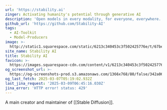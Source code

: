 ```yaml
---
url: 'https://stability.ai'
zinger: Activating humanity's potential through generative AI
description: 'Open models in every modality, for everyone, everywhere.'
github_url: 'https://github.com/Stability-AI'
tags:
  - AI-Toolkit
  - Model-Producers
image: >-
  http://static1.squarespace.com/static/6213c340453c3f502425776e/t/67be64d12e08f820a19c943d/1728899860281/Artboard+9.png?format=1500w
site_name: Stability AI
title: Stability AI
favicon: >-
  https://images.squarespace-cdn.com/content/v1/6213c340453c3f502425776e/cfbf5bc5-47d4-4f4a-b133-23bd12a7d7c2/favicon.ico?format=100w
og_screenshot_url: >-
  https://og-screenshots-prod.s3.amazonaws.com/1366x768/80/false/342a06f7686e4508cb36d0b68a9ebf4ddc27e132993db9e2b7229305daca0247.jpeg
og_last_fetch: 2025-03-07T05:19:02.932Z
last_jina_request: '2025-03-09T06:45:16.030Z'
jina_error: 'HTTP error! status: 429'
---
```

A main creator and maintainer of [[Stable Diffusion]].  

